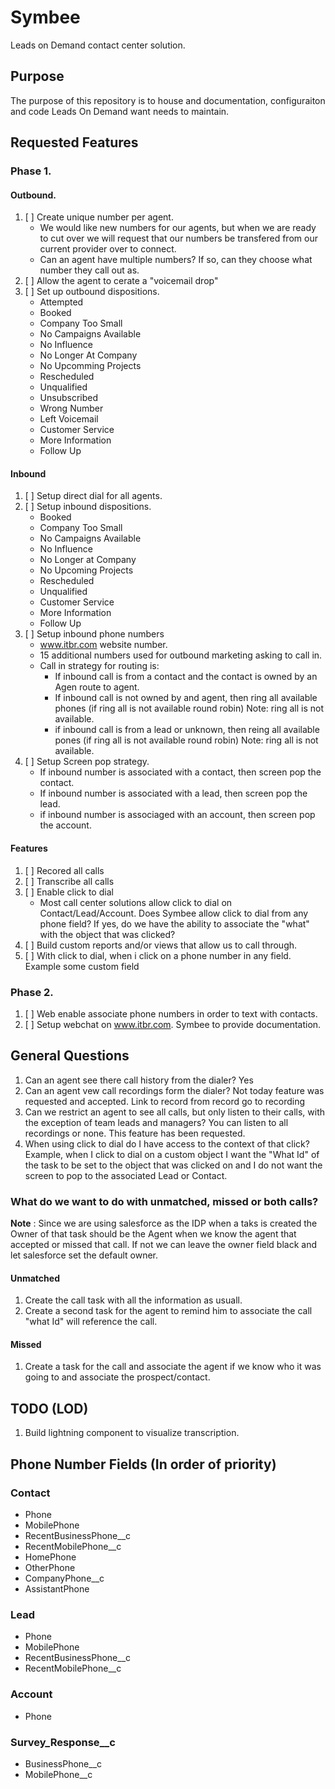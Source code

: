 # Symbee

Leads on Demand contact center solution.

## Purpose

The purpose of this repository is to house and documentation, configuraiton and code Leads On Demand want needs to maintain.

## Requested Features
### Phase 1.
#### Outbound.

1. [ ] Create unique number per agent.
    - We would like new numbers for our agents, but when we are ready to cut over we will request that our numbers be transfered from our current provider over to connect.
    - Can an agent have multiple numbers? If so, can they choose what number they call out as.
2. [ ] Allow the agent to cerate a "voicemail drop"
3. [ ] Set up outbound dispositions.
    - Attempted
    - Booked
    - Company Too Small
    - No Campaigns Available
    - No Influence
    - No Longer At Company
    - No Upcomming Projects
    - Rescheduled
    - Unqualified
    - Unsubscribed
    - Wrong Number
    - Left Voicemail
    - Customer Service
    - More Information
    - Follow Up

#### Inbound
1. [ ] Setup direct dial for all agents.
2. [ ] Setup inbound dispositions.
    - Booked
    - Company Too Small
    - No Campaigns Available
    - No Influence
    - No Longer at Company
    - No Upcoming Projects
    - Rescheduled
    - Unqualified
    - Customer Service
    - More Information
    - Follow Up
3. [ ] Setup inbound phone numbers
    - www.itbr.com website number.
    - 15 additional numbers used for outbound marketing asking to call in.
    - Call in strategy for routing is:
        - If inbound call is from a contact and the contact is owned by an Agen route to agent.
        - If inbound call is not owned by and agent, then ring all available phones (if ring all is not available round robin) Note: ring all is not available.
        - if inbound call is from a lead or unknown, then reing all available pones (if ring all is not available round robin) Note: ring all is not available.
4. [ ] Setup Screen pop strategy.
    - If inbound number is associated with a contact, then screen pop the contact.
    - If inbound number is associated with a lead, then screen pop the lead.
    - if inbound number is associaged with an account, then screen pop the account.

#### Features
1. [ ] Recored all calls
2. [ ] Transcribe all calls
3. [ ] Enable click to dial
    - Most call center solutions allow click to dial on Contact/Lead/Account. Does Symbee allow click to dial from any phone field? If yes, do we have the ability to associate the "what" with the object that was clicked?
4. [ ] Build custom reports and/or views that allow us to call through.
5. [ ] With click to dial, when i click on a phone number in any field. Example some custom field  

### Phase 2.
1. [ ] Web enable associate phone numbers in order to text with contacts.
2. [ ] Setup webchat on www.itbr.com. Symbee to provide documentation.


## General Questions
1. Can an agent see there call history from the dialer? Yes
2. Can an agent vew call recordings form the dialer? Not today feature was requested and accepted. Link to record from record go to recording
3. Can we restrict an agent to see all calls, but only listen to their calls, with the exception of team leads and managers? You can listen to all recordings or none. This feature has been requested.
4. When using click to dial do I have access to the context of that click? Example, when I click to dial on a custom object I want the "What Id" of the task to be set to the object that was clicked on and I do not want the screen to pop to the associated Lead or Contact.

### What do we want to do with unmatched, missed or both calls?
**Note** : Since we are using salesforce as the IDP when a taks is created the Owner of that task should be the Agent when we know the agent that accepted or missed that call. If not we can leave the owner field black and let salesforce set the default owner.
#### Unmatched
1. Create the call task with all the information as usuall.
2. Create a second task for the agent to remind him to associate the call "what Id" will reference the call.
#### Missed
1. Create a task for the call and associate the agent if we know who it was going to and associate the prospect/contact.

## TODO (LOD)
1. Build lightning component to visualize transcription.

## Phone Number Fields (In order of priority)
### Contact
- Phone
- MobilePhone
- RecentBusinessPhone__c
- RecentMobilePhone__c
- HomePhone
- OtherPhone
- CompanyPhone__c
- AssistantPhone
### Lead
- Phone
- MobilePhone
- RecentBusinessPhone__c
- RecentMobilePhone__c
### Account
- Phone
### Survey_Response__c
- BusinessPhone__c
- MobilePhone__c
